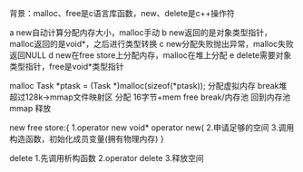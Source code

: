 背景：malloc、free是c语言库函数，new、delete是c++操作符

a	new自动计算分配内存大小，malloc手动
b	new返回的是对象类型指针，malloc返回的是void*，之后进行类型转换
c	new分配失败抛出异常，malloc失败返回NULL
d	new在free store上分配内存，malloc在堆上分配
e	delete需要对象类型指针，free是void*类型指针

malloc
	Task *ptask = (Task *)malloc(sizeof(*ptask));
	分配虚拟内存 break堆   超过128k->mmap文件映射区
	分配 16字节+mem
	free
		break/内存池 回到内存池
		mmap 释放

new
	free store:{
		1.operator new		void* operator new(
		2.申请足够的空间
		3.调用构造函数，初始化成员变量(拥有物理内存)
	}

delete
	1.先调用析构函数
	2.operator delete
	3.释放空间